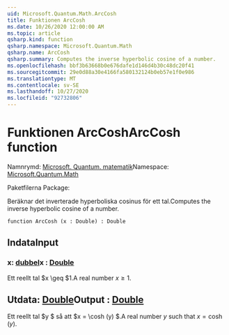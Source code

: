 ```yaml
---
uid: Microsoft.Quantum.Math.ArcCosh
title: Funktionen ArcCosh
ms.date: 10/26/2020 12:00:00 AM
ms.topic: article
qsharp.kind: function
qsharp.namespace: Microsoft.Quantum.Math
qsharp.name: ArcCosh
qsharp.summary: Computes the inverse hyperbolic cosine of a number.
ms.openlocfilehash: bbf3b63668b0e676dafe1d146d4b30c48dc20f41
ms.sourcegitcommit: 29e0d88a30e4166fa580132124b0eb57e1f0e986
ms.translationtype: MT
ms.contentlocale: sv-SE
ms.lasthandoff: 10/27/2020
ms.locfileid: "92732806"
---
```

# <a name="arccosh-function"></a><span data-ttu-id="6e949-102">Funktionen ArcCosh</span><span class="sxs-lookup"><span data-stu-id="6e949-102">ArcCosh function</span></span>

<span data-ttu-id="6e949-103">Namnrymd: [Microsoft. Quantum. matematik](xref:Microsoft.Quantum.Math)</span><span class="sxs-lookup"><span data-stu-id="6e949-103">Namespace: [Microsoft.Quantum.Math](xref:Microsoft.Quantum.Math)</span></span>

<span data-ttu-id="6e949-104">Paketfilerna [](https://nuget.org/packages/)</span><span class="sxs-lookup"><span data-stu-id="6e949-104">Package: [](https://nuget.org/packages/)</span></span>


<span data-ttu-id="6e949-105">Beräknar det inverterade hyperboliska cosinus för ett tal.</span><span class="sxs-lookup"><span data-stu-id="6e949-105">Computes the inverse hyperbolic cosine of a number.</span></span>

```qsharp
function ArcCosh (x : Double) : Double
```


## <a name="input"></a><span data-ttu-id="6e949-106">Indata</span><span class="sxs-lookup"><span data-stu-id="6e949-106">Input</span></span>

### <a name="x--double"></a><span data-ttu-id="6e949-107">x: [dubbel](xref:microsoft.quantum.lang-ref.double)</span><span class="sxs-lookup"><span data-stu-id="6e949-107">x : [Double](xref:microsoft.quantum.lang-ref.double)</span></span>

<span data-ttu-id="6e949-108">Ett reellt tal $x \geq $1.</span><span class="sxs-lookup"><span data-stu-id="6e949-108">A real number $x\geq 1$.</span></span>



## <a name="output--double"></a><span data-ttu-id="6e949-109">Utdata: [Double](xref:microsoft.quantum.lang-ref.double)</span><span class="sxs-lookup"><span data-stu-id="6e949-109">Output : [Double](xref:microsoft.quantum.lang-ref.double)</span></span>

<span data-ttu-id="6e949-110">Ett reellt tal $y $ så att $x = \cosh (y) $.</span><span class="sxs-lookup"><span data-stu-id="6e949-110">A real number $y$ such that $x = \cosh(y)$.</span></span>